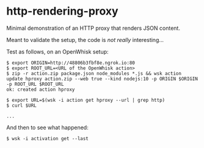 http-rendering-proxy
============

Minimal demonstration of an HTTP proxy that renders JSON content.

Meant to validate the setup, the code is _not really_ interesting...

Test as follows, on an OpenWhisk setup:

    $ export ORIGIN=http://48806b3fbf8e.ngrok.io:80
    $ export ROOT_URL=<URL of the OpenWhisk action>
    $ zip -r action.zip package.json node_modules *.js && wsk action update hproxy action.zip --web true --kind nodejs:10 -p ORIGIN $ORIGIN -p ROOT_URL $ROOT_URL
    ok: created action hproxy
    
    $ export URL=$(wsk -i action get hproxy --url | grep http)
    $ curl $URL
    
    ...

And then to see what happened:

    $ wsk -i activation get --last

	
